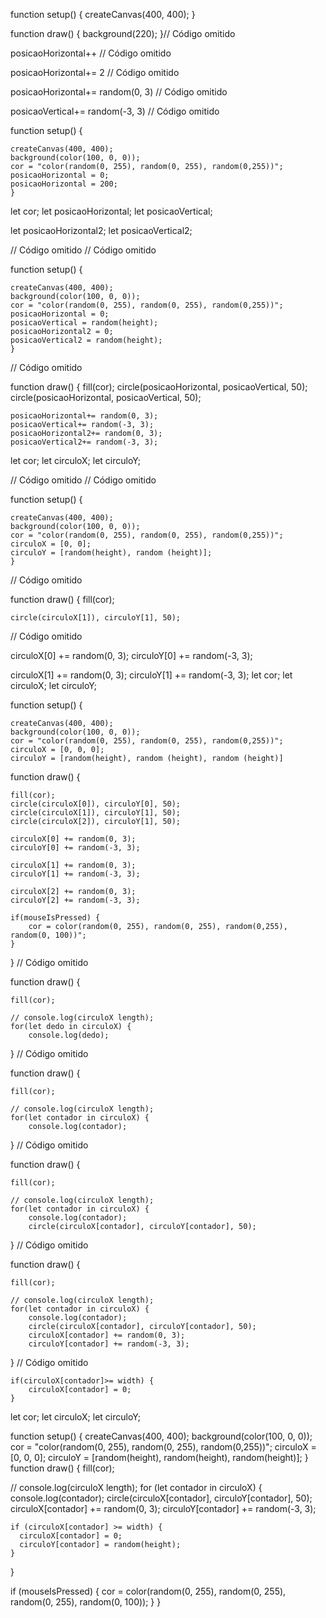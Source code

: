 function setup() {
  createCanvas(400, 400);
}

function draw() {
  background(220);
}// Código omitido

posicaoHorizontal++
// Código omitido

posicaoHorizontal+= 2
// Código omitido

posicaoHorizontal+= random(0, 3)
// Código omitido

posicaoVertical+= random(-3, 3)
// Código omitido

function setup() {

    createCanvas(400, 400);
    background(color(100, 0, 0));
    cor = "color(random(0, 255), random(0, 255), random(0,255))";
    posicaoHorizontal = 0;
    posicaoHorizontal = 200;
    }
    
let cor;
let posicaoHorizontal;
let posicaoVertical; 

let posicaoHorizontal2;
let posicaoVertical2;

// Código omitido
// Código omitido

function setup() {

    createCanvas(400, 400);
    background(color(100, 0, 0));
    cor = "color(random(0, 255), random(0, 255), random(0,255))";
    posicaoHorizontal = 0;
    posicaoVertical = random(height);
    posicaoHorizontal2 = 0;
    posicaoVertical2 = random(height);
    }
    
// Código omitido

function draw() {
    fill(cor);
    circle(posicaoHorizontal, posicaoVertical, 50);
    circle(posicaoHorizontal, posicaoVertical, 50);
    
    posicaoHorizontal+= random(0, 3);
    posicaoVertical+= random(-3, 3);
    posicaoHorizontal2+= random(0, 3);
    posicaoVertical2+= random(-3, 3);
let cor;
let circuloX;
let circuloY;

// Código omitido
// Código omitido

function setup() {

    createCanvas(400, 400);
    background(color(100, 0, 0));
    cor = "color(random(0, 255), random(0, 255), random(0,255))";
    circuloX = [0, 0];
    circuloY = [random(height), random (height)];
    }
    
// Código omitido

function draw() {
    fill(cor);

    circle(circuloX[1]), circuloY[1], 50);
// Código omitido

circuloX[0] += random(0, 3);
circuloY[0] += random(-3, 3);

circuloX[1] += random(0, 3);
circuloY[1] += random(-3, 3);
let cor;
let circuloX;
let circuloY;

function setup() {

    createCanvas(400, 400);
    background(color(100, 0, 0));
    cor = "color(random(0, 255), random(0, 255), random(0,255))";
    circuloX = [0, 0, 0];
    circuloY = [random(height), random (height), random (height)]
    
function draw() {

    fill(cor);
    circle(circuloX[0]), circuloY[0], 50);
    circle(circuloX[1]), circuloY[1], 50);
    circle(circuloX[2]), circuloY[1], 50);
    
    circuloX[0] += random(0, 3);
    circuloY[0] += random(-3, 3);
    
    circuloX[1] += random(0, 3);
    circuloY[1] += random(-3, 3);
    
    circuloX[2] += random(0, 3);
    circuloY[2] += random(-3, 3);
    
    if(mouseIsPressed) {
        cor = color(random(0, 255), random(0, 255), random(0,255), random(0, 100))";
    }
}
// Código omitido

function draw() {

    fill(cor);
    
    // console.log(circuloX length);
    for(let dedo in circuloX) {
        console.log(dedo);
}
// Código omitido

function draw() {

    fill(cor);
    
    // console.log(circuloX length);
    for(let contador in circuloX) {
        console.log(contador);
}
// Código omitido

function draw() {

    fill(cor);
    
    // console.log(circuloX length);
    for(let contador in circuloX) {
        console.log(contador);
        circle(circuloX[contador], circuloY[contador], 50);
}
// Código omitido

function draw() {

    fill(cor);
    
    // console.log(circuloX length);
    for(let contador in circuloX) {
        console.log(contador);
        circle(circuloX[contador], circuloY[contador], 50);
        circuloX[contador] += random(0, 3);
        circuloY[contador] += random(-3, 3);
}
// Código omitido

    if(circuloX[contador]>= width) {
        circuloX[contador] = 0;
    }
let cor;
let circuloX;
let circuloY;

function setup() {
  createCanvas(400, 400);
  background(color(100, 0, 0));
  cor = "color(random(0, 255), random(0, 255), random(0,255))";
  circuloX = [0, 0, 0];
  circuloY = [random(height), random(height), random(height)];
}
function draw() {
  fill(cor);

  // console.log(circuloX length);
  for (let contador in circuloX) {
    console.log(contador);
    circle(circuloX[contador], circuloY[contador], 50);
    circuloX[contador] += random(0, 3);
    circuloY[contador] += random(-3, 3);

    if (circuloX[contador] >= width) {
      circuloX[contador] = 0;
      circuloY[contador] = random(height);
    }
  }

  if (mouseIsPressed) {
    cor = color(random(0, 255), random(0, 255), random(0, 255), random(0, 100));
  }
}
